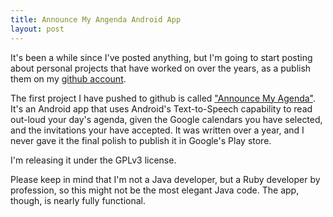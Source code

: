 ```yaml
---
title: Announce My Angenda Android App
layout: post
---
```

It's been a while since I've posted anything, but I'm going to start
posting about personal projects that have worked on over the years,
as a publish them on my [github account](https://github.com/neomanticx).

The first project I have pushed to github is called
["Announce My Agenda"](https://github.com/neomantic/announce-my-agenda-app). It's
an Android app that uses Android's Text-to-Speech capability to read
out-loud your day's agenda, given the Google calendars you have
selected, and the invitations your have accepted. It was written over a
year, and I never gave it the final polish to publish it in Google's
Play store.

I'm releasing it under the GPLv3 license.

Please keep in mind that I'm not a Java developer, but a Ruby
developer by profession, so this might not be the most elegant Java
code. The app, though, is nearly fully functional.
